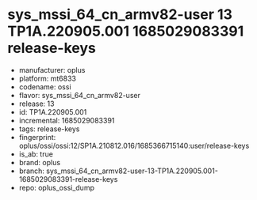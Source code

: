 # sys_mssi_64_cn_armv82-user 13 TP1A.220905.001 1685029083391 release-keys
- manufacturer: oplus
- platform: mt6833
- codename: ossi
- flavor: sys_mssi_64_cn_armv82-user
- release: 13
- id: TP1A.220905.001
- incremental: 1685029083391
- tags: release-keys
- fingerprint: oplus/ossi/ossi:12/SP1A.210812.016/1685366715140:user/release-keys
- is_ab: true
- brand: oplus
- branch: sys_mssi_64_cn_armv82-user-13-TP1A.220905.001-1685029083391-release-keys
- repo: oplus_ossi_dump
